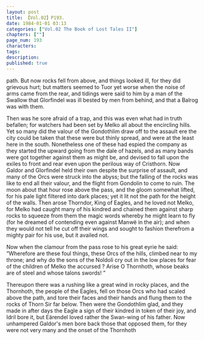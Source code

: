 ```yaml
---
layout: post
title: 【Vol.02】P193.
date: 1984-01-01 03:13
categories: ["Vol.02 The Book of Lost Tales II"]
chapters: [""]
page_num: 193
characters: 
tags: 
description: 
published: true
---
```


<p style="text-indent: 0;">
path. But now rocks fell from above, and things looked ill, for they did grievous hurt; but matters seemed to Tuor yet worse when the noise of arms came from the rear, and tidings were said to him by a man of the Swallow that Glorfindel was ill bested by men from behind, and that a Balrog was with them.
</p>

Then was he sore afraid of a trap, and this was even what had in truth befallen; for watchers had been set by Melko all about the encircling hills. Yet so many did the valour of the Gondothlim draw off to the assault ere the city could be taken that these were but thinly spread, and were at the least here in the south. Nonetheless one of these had espied the company as they started the upward going from the dale of hazels, and as many bands were got together against them as might be, and devised to fall upon the exiles to front and rear even upon the perilous way of Cristhorn. Now Galdor and Glorfindel held their own despite the surprise of assault, and many of the Orcs were struck into the abyss; but the falling of the rocks was like to end all their valour, and the flight from Gondolin to come to ruin. The moon about that hour rose above the pass, and the gloom somewhat lifted, for his pale light filtered into dark places; yet it lit not the path for the height of the walls. Then arose Thorndor, King of Eagles, and he loved not Melko, for Melko had caught many of his kindred and chained them against sharp rocks to squeeze from them the magic words whereby he might learn to fly (for he dreamed of contending even against Manwë in the air); and when they would not tell he cut off their wings and sought to fashion therefrom a mighty pair for his use, but it availed not.

Now when the clamour from the pass rose to his great eyrie he said: “Wherefore are these foul things, these Orcs of the hills, climbed near to my throne; and why do the sons of the Noldoli cry out in the low places for fear of the children of Melko the accursed ? Arise O Thornhoth, whose beaks are of steel and whose talons swords! ”

Thereupon there was a rushing like a great wind in rocky places, and the Thornhoth, the people of the Eagles, fell on those Orcs who had scaled above the path, and tore their faces and their hands and flung them to the rocks of Thorn Sir far below. Then were the Gondothlim glad, and they made in after days the Eagle a sign of their kindred in token of their joy, and Idril bore it, but Eärendel loved rather the Swan-wing of his father. Now unhampered Galdor's men bore back those that opposed them, for they were not very many and the onset of the Thornhoth


